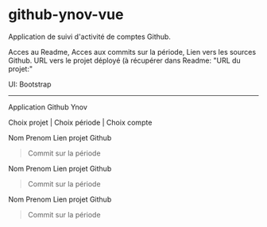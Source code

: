 # github-ynov-vue
Application de suivi d'activité de comptes Github.


Acces au Readme, 
Acces aux commits sur la période, 
Lien vers les sources Github.
URL vers le projet déployé (à récupérer dans Readme: "URL du projet:"

UI: Bootstrap

---------------------------------------------------

Application Github Ynov

Choix projet | Choix période | Choix compte


Nom Prenom        Lien projet Github
 > Commit sur la période
 
Nom Prenom        Lien projet Github
 > Commit sur la période
 
Nom Prenom        Lien projet Github
 > Commit sur la période

